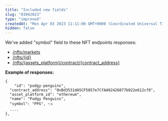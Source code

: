 ```yaml
---
title: "Included new fields"
slug: "03042023"
type: "improved"
createdAt: "Mon Apr 03 2023 11:11:00 GMT+0000 (Coordinated Universal Time)"
hidden: false
---
```

We've added "symbol" field to these NFT endpoints responses:

- [/nfts/markets](/reference/nfts-markets)
- [/nfts/{id} ](/reference/nfts-id)
- [/nfts/{assets_platform}/contract/{contract_address}](/reference/nfts-contract-address)

**Example of responses:**

```Text JSON
{
	"id": "pudgy-penguins",
  "contract_address": "0xBd3531dA5CF5857e7CfAA92426877b022e612cf8",
  "asset_platform_id": "ethereum",
  "name": "Pudgy Penguins",
  "symbol": "PPG", 👈
  ....
},
```